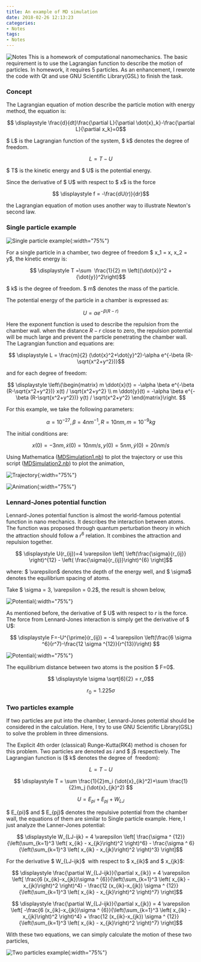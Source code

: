 ```yaml
---
title: An example of MD simulation
date: 2018-02-26 12:13:23
categories:
- Notes
tags:
- Notes
---
```


![Notes](/uploads/images/0000/Notes.jpg)
This is a homework of computational nanomechanics. The basic requirement is to use the Lagrangian function to describe the motion of particles. In homework, it requires 5 particles. As an enhancement, I rewrote the code with Qt and use GNU Scientific Library(GSL) to finish the task.

<!-- more -->

### Concept

The Lagrangian equation of motion describe the particle motion with energy method, the equation is:

$$ \displaystyle \frac{d}{dt}\frac{\partial L}{\partial \dot{x}_k}-\frac{\partial L}{\partial x_k}=0$$

$ L$ is the Lagrangian function of the system, $ k$ denotes the degree of freedom.

$$ \displaystyle L = T - U$$

$ T$ is the kinetic energy and $ U$ is the potential energy.

Since the derivative of $ U$ with respect to $ x$ is the force

$$ \displaystyle f = -\frac{dU(r)}{dr}$$

the Lagrangian equation of motion uses another way to illustrate Newton's second law.

### Single particle example

![Single particle example](/uploads/images/2018/MDSimulation1.png){:width="75%"}

For a single particle in a chamber, two degree of freedom $ x_1 = x, x_2 = y$, the kinetic energy is:

$$ \displaystyle T =\sum  \frac{1}{2} m \left({\dot{x}}^2 + {\dot{y}}^2\right)$$

$ k$ is the degree of freedom. $ m$ denotes the mass of the particle.

The potential energy of the particle in a chamber is expressed as:

$$ \displaystyle U = \alpha e^{- \beta(R-r)}$$

Here the exponent function is used to describe the repulsion from the chamber wall. when the distance $R-r$ close to zero, the repulsion potential will be much large and prevent the particle penetrating the chamber wall. The Lagrangian function and equations are:

$$ \displaystyle L = \frac{m}{2} (\dot{x}^2+\dot{y}^2)-\alpha e^{-\beta (R-\sqrt{x^2+y^2})}$$

and for each degree of freedom:

$$
\displaystyle \left\{\begin{matrix}
m \ddot{x}(t) = -\alpha \beta e^{-\beta (R-\sqrt{x^2+y^2})} x(t) / \sqrt{x^2+y^2} \\
m \ddot{y}(t) = -\alpha \beta e^{-\beta (R-\sqrt{x^2+y^2})} y(t) / \sqrt{x^2+y^2}
\end{matrix}\right.
$$

For this example, we take the following parameters:

$$ \displaystyle \alpha = 10^{-27}, \beta = 4nm^{-1}, R = 10nm, m = 10^{-9}kg$$

The initial conditions are:

$$ \displaystyle x(0) = -3nm, \dot{x}(0) = 10nm/s, y(0) = 5nm, \dot{y}(0) = 20nm/s$$

Using Mathematica ([MDSimulation1.nb](/uploads/files/2018/MDSimulation1.zip)) to plot the trajectory or use this script ([MDSimulation2.nb](/uploads/files/2018/MDSimulation2.zip)) to plot the animation,

![Trajectory](/uploads/images/2018/MDSimulation2.png){:width="75%"}

![Animation](/uploads/images/2018/MDSimulation3.gif){:width="75%"}

### Lennard-Jones potential function

Lennard-Jones potential function is almost the world-famous potential function in nano mechanics. It describes the interaction between atoms. The function was proposed through quantum perturbation theory in which the attraction should follow a $r^{6}$ relation. It combines the attraction and repulsion together.

$$ \displaystyle U(r_{ij})=4 \varepsilon \left[ \left(\frac{\sigma}{r_{ij}} \right)^{12} - \left( \frac{\sigma}{r_{ij}}\right)^{6} \right]$$

where: $ \varepsilon$ denotes the depth of the energy well, and $ \sigma$ denotes the equilibrium spacing of atoms.

Take $ \sigma = 3, \varepsilon = 0.2$, the result is shown below,

![Potential](/uploads/images/2018/MDSimulation4.png){:width="75%"}

As mentioned before, the derivative of $ U$ with respect to $r$ is the force. The force from Lennard-Jones interaction is simply get the derivative of $ U$:

$$ \displaystyle F=-U^{\prime}(r_{ij}) = -4 \varepsilon \left(\frac{6 \sigma ^6}{r^7}-\frac{12 \sigma ^{12}}{r^{13}}\right) $$

![Potential](/uploads/images/2018/MDSimulation5.png){:width="75%"}

The equilibrium distance between two atoms is the position $ F=0$.

$$ \displaystyle \sigma \sqrt[6]{2} = r_0$$

$$ \displaystyle r_0 = 1.225 \sigma$$

### Two particles example

If two particles are put into the chamber, Lennard-Jones potential should be considered in the calculation. Here, I try to use GNU Scientific Library(GSL) to solve the problem in three dimensions.

The Explicit 4th order (classical) Runge-Kutta(RK4) method is chosen for this problem. Two particles are denoted as $i$ and $ j$ respectively. The Lagrangian function is ($ k$ denotes the degree of  freedom):

$$ \displaystyle L=T-U $$

$$ \displaystyle T = \sum \frac{1}{2}m_i (\dot{x}_{ik}^2)+\sum \frac{1}{2}m_j (\dot{x}_{jk}^2) $$

$$ \displaystyle U = E_{pi} + E_{pj} + W_{LJ}$$

$ E_{pi}$ and $ E_{pj}$ denotes the repulsive potential from the chamber wall, the equations of them are similar to Single particle example. Here, I just analyze the Lanner-Jones potential:

$$ \displaystyle W_{LJ-ijk} = 4 \varepsilon \left[ \frac{\sigma ^ {12}}{\left(\sum_{k=1}^3 \left( x_{ik} - x_{jk}\right)^2 \right)^6} - \frac{\sigma ^ 6}{\left(\sum_{k=1}^3 \left( x_{ik} - x_{jk}\right)^2 \right)^3} \right]$$

For the derivative $ W_{LJ-ijk}$  with respect to $ x_{ik}$ and $ x_{jk}$:

$$ \displaystyle \frac{\partial W_{LJ-ijk}}{\partial x_{ik}} = 4 \varepsilon \left[ \frac{6 (x_{ik}-x_{jk})\sigma ^ {6}}{\left(\sum_{k=1}^3 \left( x_{ik} - x_{jk}\right)^2 \right)^4} - \frac{12 (x_{ik}-x_{jk}) \sigma ^ {12}}{\left(\sum_{k=1}^3 \left( x_{ik} - x_{jk}\right)^2 \right)^7} \right]$$

$$ \displaystyle \frac{\partial W_{LJ-ijk}}{\partial x_{jk}} = 4 \varepsilon \left[ -\frac{6 (x_{ik}-x_{jk})\sigma ^ {6}}{\left(\sum_{k=1}^3 \left( x_{ik} - x_{jk}\right)^2 \right)^4} + \frac{12 (x_{ik}-x_{jk}) \sigma ^ {12}}{\left(\sum_{k=1}^3 \left( x_{ik} - x_{jk}\right)^2 \right)^7} \right]$$

With these two equations, we can simply calculate the motion of these two particles,

![Two particles example](/uploads/images/2018/MDSimulation6.gif){:width="75%"}

